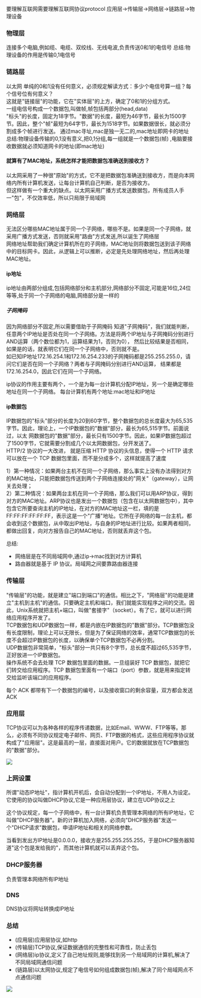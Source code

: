 要理解互联网需要理解互联网协议protocol
应用层->传输层->网络层->链路层->物理设备

### 物理层
连接多个电脑,例如缆、电缆、双绞线、无线电波,负责传送0和1的电信号
总结:物理设备的作用是传输0,1电信号

### 链路层
以太网 
单纯的0和1没有任何意义，必须规定解读方式：多少个电信号算一组？每个信号位有何意义？  
这就是"链接层"的功能，它在"实体层"的上方，确定了0和1的分组方式。  
一组电信号构成一个数据包,叫做帧,帧包括两部分(head,data)  
"标头"的长度，固定为18字节。"数据"的长度，最短为46字节，最长为1500字节。因此，整个"帧"最短为64字节，最长为1518字节。如果数据很长，就必须分割成多个帧进行发送。
通过mac寻址,mac是独一无二的,mac地址即网卡的地址
总结:物理设备传输的0,1没有意义,把0,1分组,每一组就是一个数据包(帧) ,电脑要接收数据就必须知道网卡的地址(即mac地址)

#### 就算有了MAC地址，系统怎样才能把数据包准确送到接收方？
以太网采用了一种很"原始"的方式，它不是把数据包准确送到接收方，而是向本网络内所有计算机发送，让每台计算机自己判断，是否为接收方。  
但这样做有一个重大的缺点。以太网采用广播方式发送数据包，所有成员人手一"包"，不仅效率低，所以只局限于局域网

### 网络层
无法区分哪些MAC地址属于同一个子网络，哪些不是。如果是同一个子网络，就采用广播方式发送，否则就采用"路由"方式发送,所以诞生了网络层  
网络地址帮助我们确定计算机所在的子网络，MAC地址则将数据包送到该子网络中的目标网卡。因此，从逻辑上可以推断，必定是先处理网络地址，然后再处理MAC地址。  

#### ip地址
ip地址由两部分组成,包括网络部分和主机部分,网络部分不固定,可能是16位,24位等等,处于同一个子网络的电脑,网络部分是一样的

##### 子网掩码
因为网络部分不固定,所以需要借助于子网掩码
知道"子网掩码"，我们就能判断，任意两个IP地址是否处在同一个子网络。方法是将两个IP地址与子网掩码分别进行AND运算（两个数位都为1，运算结果为1，否则为0），
然后比较结果是否相同，如果是的话，就表明它们在同一个子网络中，否则就不是。  
如已知IP地址172.16.254.1和172.16.254.233的子网掩码都是255.255.255.0，请问它们是否在同一个子网络？两者与子网掩码分别进行AND运算，
结果都是172.16.254.0，因此它们在同一个子网络。

ip协议的作用主要有两个，一个是为每一台计算机分配IP地址，另一个是确定哪些地址在同一个子网络。
每台计算机有两个地址:mac地址和IP地址

#### ip数据包
IP数据包的"标头"部分的长度为20到60字节，整个数据包的总长度最大为65,535字节。因此，理论上，一个IP数据包的"数据"部分，最长为65,515字节。前面说过，以太
网数据包的"数据"部分，最长只有1500字节。因此，如果IP数据包超过了1500字节，它就需要分割成几个以太网数据包，分开发送了。  
HTTP/2 协议的一大改进， 就是压缩 HTTP 协议的头信息，使得一个 HTTP 请求可以放在一个 TCP 数据包里面，而不是分成多个，这样就提高了速度

1）第一种情况：如果两台主机不在同一个子网络，那么事实上没有办法得到对方的MAC地址，只能把数据包传送到两个子网络连接处的"网关"（gateway），让网关去处理；  
2）第二种情况：如果两台主机在同一个子网络，那么我们可以用ARP协议，得到对方的MAC地址。ARP协议也是发出一个数据包（包含在以太网数据包中），其中包含它所要查询主机的IP地址，在对方的MAC地址这一栏，填的是FF:FF:FF:FF:FF:FF，表示这是一个"广播"地址。它所在子网络的每一台主机，都会收到这个数据包，从中取出IP地址，与自身的IP地址进行比较。如果两者相同，都做出回复，向对方报告自己的MAC地址，否则就丢弃这个包。  

总结:  
- 网络层是在不同局域网中,通过ip->mac找到对方计算机    
- 路由器就是基于 IP 协议。局域网之间要靠路由器连接  


### 传输层
"传输层"的功能，就是建立"端口到端口"的通信。相比之下，"网络层"的功能是建立"主机到主机"的通信。只要确定主机和端口，我们就能实现程序之间的交流。因此，Unix系统就把主机+端口，叫做"套接字"（socket）。有了它，就可以进行网络应用程序开发了。  
TCP数据包和UDP数据包一样，都是内嵌在IP数据包的"数据"部分。TCP数据包没有长度限制，理论上可以无限长，但是为了保证网络的效率，通常TCP数据包的长度不会超过IP数据包的长度，以确保单个TCP数据包不必再分割。  
UDP数据包非常简单，"标头"部分一共只有8个字节，总长度不超过65,535字节，正好放进一个IP数据包。  
操作系统不会去处理 TCP 数据包里面的数据。一旦组装好 TCP 数据包，就把它们转交给应用程序。TCP 数据包里面有一个端口（port）参数，就是用来指定转交给监听该端口的应用程序。  

每个 ACK 都带有下一个数据包的编号，以及接收窗口的剩余容量，双方都会发送 ACK

### 应用层
TCP协议可以为各种各样的程序传递数据，比如Email、WWW、FTP等等。那么，必须有不同协议规定电子邮件、网页、FTP数据的格式，这些应用程序协议就构成了"应用层"。这是最高的一层，直接面对用户。它的数据就放在TCP数据包的"数据"部分。

![](http://www.52im.net/data/attachment/forum/201811/01/151016iaeia7apeacny25l.jpg)

### 上网设置
所谓"动态IP地址"，指计算机开机后，会自动分配到一个IP地址，不用人为设定。它使用的协议叫做DHCP协议,它是一种应用层协议，建立在UDP协议之上    

这个协议规定，每一个子网络中，有一台计算机负责管理本网络的所有IP地址，它叫做"DHCP服务器"。新的计算机加入网络，必须向"DHCP服务器"发送一个"DHCP请求"数据包，申请IP地址和相关的网络参数。  
 
当看到发出方IP地址是0.0.0.0，接收方是255.255.255.255，于是DHCP服务器知道"这个包是发给我的"，而其他计算机就可以丢弃这个包。  

### DHCP服务器
负责管理本网络所有IP地址

### DNS
DNS协议将网址转换成IP地址


### 总结
- (应用层)应用层协议,如http
- (传输层)TCP协议,保证数据通信的完整性和可靠性，防止丢包
- (网络层)ip协议,定义了自己地址规则,能够找到另一个局域网的计算机,解决了不同局域网通信问题
- (链路层)以太网协议,规定了电信号如何组成数据包(帧),解决了同个局域网点不点通信问题

![](http://www.52im.net/data/attachment/forum/201710/12/152452wiu9zugudg58502r.jpg)
